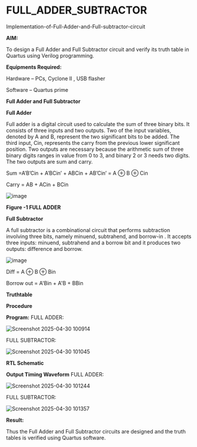 # FULL_ADDER_SUBTRACTOR

Implementation-of-Full-Adder-and-Full-subtractor-circuit

**AIM:**

To design a Full Adder and Full Subtractor circuit and verify its truth table in Quartus using Verilog programming.

**Equipments Required:**

Hardware – PCs, Cyclone II , USB flasher

Software – Quartus prime

**Full Adder and Full Subtractor**

**Full Adder**

Full adder is a digital circuit used to calculate the sum of three binary bits. It consists of three inputs and two outputs. Two of the input variables, denoted by A and B, represent the two significant bits to be added. The third input, Cin, represents the carry from the previous lower significant position. Two outputs are necessary because the arithmetic sum of three binary digits ranges in value from 0 to 3, and binary 2 or 3 needs two digits. The two outputs are sum and carry.

Sum =A’B’Cin + A’BCin’ + ABCin + AB’Cin’ = A ⊕ B ⊕ Cin 

Carry = AB + ACin + BCin

![image](https://github.com/naavaneetha/FULL_ADDER_SUBTRACTOR/assets/154305477/0f30ba51-5ffb-4198-845f-18e054f675e7)

**Figure -1 FULL ADDER**

**Full Subtractor**

A full subtractor is a combinational circuit that performs subtraction involving three bits, namely minuend, subtrahend, and borrow-in . It accepts three inputs: minuend, subtrahend and a borrow bit and it produces two outputs: difference and borrow.

![image](https://github.com/naavaneetha/FULL_ADDER_SUBTRACTOR/assets/154305477/02b24f51-ab51-4304-9ad6-7b81ffc1ead5)

Diff = A ⊕ B ⊕ Bin 

Borrow out = A'Bin + A'B + BBin

**Truthtable**

**Procedure**


**Program:**
FULL ADDER:

![Screenshot 2025-04-30 100914](https://github.com/user-attachments/assets/46bbf507-2e23-47e9-842c-00850c9b6364)

FULL SUBTRACTOR:

![Screenshot 2025-04-30 101045](https://github.com/user-attachments/assets/2144172a-b357-4e96-9c97-bc621bcb9340)



**RTL Schematic**

**Output Timing Waveform**
FULL ADDER:

![Screenshot 2025-04-30 101244](https://github.com/user-attachments/assets/aa1bcf65-84d4-4c83-96b4-d8dcfb9cadbc)

FULL SUBTRACTOR:

![Screenshot 2025-04-30 101357](https://github.com/user-attachments/assets/ac18f959-8661-46be-9b90-84dc49dc9878)



**Result:**

Thus the Full Adder and Full Subtractor circuits are designed and the truth tables is verified using Quartus software.



